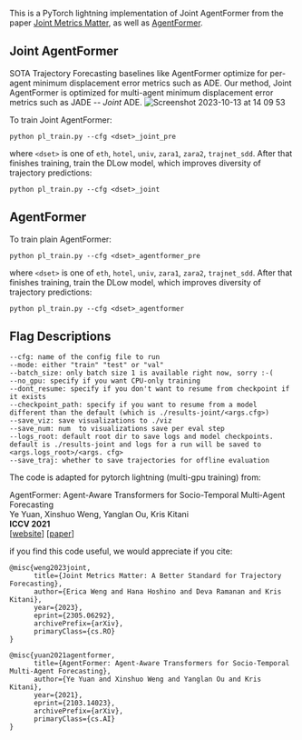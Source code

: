 This is a PyTorch lightning implementation of Joint AgentFormer from the paper [Joint Metrics Matter](https://arxiv.org/abs/2305.06292), as well as [AgentFormer](https://github.com/Khrylx/AgentFormer).

## Joint AgentFormer
SOTA Trajectory Forecasting baselines like AgentFormer optimize for per-agent minimum displacement error metrics such as ADE. 
Our method, Joint AgentFormer is optimized for multi-agent minimum displacement error metrics such as JADE -- _Joint_ ADE.
![Screenshot 2023-10-13 at 14 09 53](https://github.com/ericaweng/Joint_AgentFormer/assets/12485287/8c151916-82d7-45d6-9842-25c15f3c3d45)

To train Joint AgentFormer:
```
python pl_train.py --cfg <dset>_joint_pre
```

where `<dset>` is one of `eth`, `hotel`, `univ`, `zara1`, `zara2`, `trajnet_sdd`.
After that finishes training, train the DLow model, which
improves diversity of trajectory predictions:
```
python pl_train.py --cfg <dset>_joint
```

## AgentFormer
To train plain AgentFormer:
```
python pl_train.py --cfg <dset>_agentformer_pre
```

where `<dset>` is one of `eth`, `hotel`, `univ`, `zara1`, `zara2`, `trajnet_sdd`.
After that finishes training, train the DLow model, which improves diversity of trajectory predictions:
```
python pl_train.py --cfg <dset>_agentformer
```


## Flag Descriptions
```
--cfg: name of the config file to run
--mode: either "train" "test" or "val"
--batch_size: only batch size 1 is available right now, sorry :-(
--no_gpu: specify if you want CPU-only training
--dont_resume: specify if you don't want to resume from checkpoint if it exists
--checkpoint_path: specify if you want to resume from a model different than the default (which is ./results-joint/<args.cfg>)
--save_viz: save visualizations to ./viz
--save_num: num  to visualizations save per eval step
--logs_root: default root dir to save logs and model checkpoints. default is ./results-joint and logs for a run will be saved to <args.logs_root>/<args. cfg>
--save_traj: whether to save trajectories for offline evaluation
```

The code is adapted for pytorch lightning (multi-gpu training) from:

AgentFormer: Agent-Aware Transformers for Socio-Temporal Multi-Agent Forecasting  
Ye Yuan, Xinshuo Weng, Yanglan Ou, Kris Kitani  
**ICCV 2021**  
[[website](https://www.ye-yuan.com/agentformer)] [[paper](https://arxiv.org/abs/2103.14023)]

if you find this code useful, we would appreciate if you cite:

```
@misc{weng2023joint,
      title={Joint Metrics Matter: A Better Standard for Trajectory Forecasting}, 
      author={Erica Weng and Hana Hoshino and Deva Ramanan and Kris Kitani},
      year={2023},
      eprint={2305.06292},
      archivePrefix={arXiv},
      primaryClass={cs.RO}
}

@misc{yuan2021agentformer,
      title={AgentFormer: Agent-Aware Transformers for Socio-Temporal Multi-Agent Forecasting}, 
      author={Ye Yuan and Xinshuo Weng and Yanglan Ou and Kris Kitani},
      year={2021},
      eprint={2103.14023},
      archivePrefix={arXiv},
      primaryClass={cs.AI}
}
```

